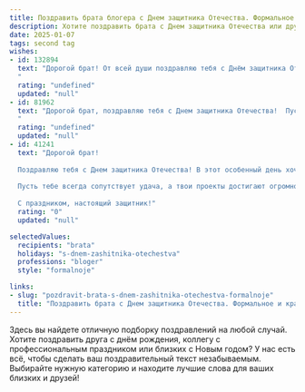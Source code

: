 ```yaml
---
title: Поздравить брата блогера с Днем защитника Отечества. Формальное и красивое
description: Хотите поздравить брата с Днем защитника Отечества или другим праздником? Наш ИИ создаст незабываемое поздравление, а вы обязательно выделитесь среди других.  
date: 2025-01-07
tags: second tag
wishes:
- id: 132894
  text: "Дорогой брат! От всей души поздравляю тебя с Днём защитника Отечества!  Твоя профессия блогера, хоть и не связана с традиционным пониманием защиты,  требует немалой смелости, целеустремлённости и умения отстаивать свои позиции.  Желаю тебе крепкого здоровья,  неиссякаемого вдохновения и новых творческих успехов! Пусть  все твои начинания будут успешными, а жизнь наполнена радостью и счастьем. С праздником!
  "
  rating: "undefined"
  updated: "null"
- id: 81962
  text: "Дорогой брат, поздравляю тебя с Днем защитника Отечества!  Пусть твоя смелость,  творческая энергия и талант блогера  вдохновляют  не только  твоих подписчиков, но и каждого, кто с тобой сталкивается.  Желаю тебе  новых  впечатлений,  ярких  событий  и  неиссякаемого  оптимизма!
  "
  rating: "undefined"
  updated: "null"
- id: 41241
  text: "Дорогой брат!
  
  Поздравляю тебя с Днем защитника Отечества! В этот особенный день хочу выразить тебе свою глубокую благодарность за твою защиту и поддержку. Ты не только надежный защитник, но и талантливый блогер, который вдохновляет многих своим творчеством и смелыми идеями.
  
  Пусть тебе всегда сопутствует удача, а твои проекты достигают огромного успеха! Желаю здоровья, гармонии и процветания.
  
  С праздником, настоящий защитник!"
  rating: "0"
  updated: "null"

selectedValues:
  recipients: "brata"
  holidays: "s-dnem-zashitnika-otechestva"
  professions: "bloger"
  style: "formalnoje"

links:
- slug: "pozdravit-brata-s-dnem-zashitnika-otechestva-formalnoje"
  title: "Поздравить брата с Днем защитника Отечества. Формальное и красивое"
---
```


Здесь вы найдете отличную подборку поздравлений на любой случай. 
Хотите поздравить друга с днём рождения, коллегу с профессиональным праздником или близких с Новым годом? У нас есть всё, чтобы сделать ваш поздравительный текст незабываемым. Выбирайте нужную категорию и находите лучшие слова для ваших близких и друзей!
